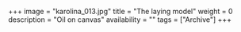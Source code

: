 +++
image = "karolina_013.jpg"
title = "The laying model"
weight = 0
description = "Oil on canvas"
availability = ""
tags = ["Archive"]
+++
